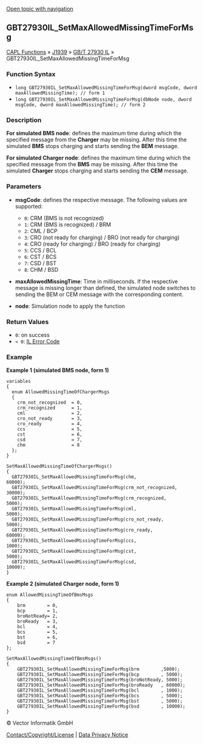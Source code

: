 [Open topic with navigation](../../../../../../CANoeDEFamily.htm#Topics/CAPLFunctions/J1939/GBT27930InteractionLayer/Functions/CAPLfunctionGBT27930ILSetMaxAllowedMissingTimeForMsg.md)

## GBT27930IL_SetMaxAllowedMissingTimeForMsg

[CAPL Functions](../../../CAPLfunctions.md) » [J1939](../../CAPLfunctionsJ1939StartPage.md) » [GB/T 27930 IL](../CAPLfunctionsGBT27930ILOverview.md) » GBT27930IL_SetMaxAllowedMissingTimeForMsg

### Function Syntax

- `long GBT27930IL_SetMaxAllowedMissingTimeForMsg(dword msgCode, dword maxAllowedMissingTime); // form 1`
- `long GBT27930IL_SetMaxAllowedMissingTimeForMsg(dbNode node, dword msgCode, dword maxAllowedMissingTime); // form 2`

### Description

**For simulated BMS node**: defines the maximum time during which the specified message from the **Charger** may be missing. After this time the simulated **BMS** stops charging and starts sending the **BEM** message.

**For simulated Charger node**: defines the maximum time during which the specified message from the **BMS** may be missing. After this time the simulated **Charger** stops charging and starts sending the **CEM** message.

### Parameters

- **msgCode**: defines the respective message. The following values are supported:
  - `0`: CRM (BMS is not recognized)
  - `1`: CRM (BMS is recognized) / BRM
  - `2`: CML / BCP
  - `3`: CRO (not ready for charging) / BRO (not ready for charging)
  - `4`: CRO (ready for charging) / BRO (ready for charging)
  - `5`: CCS / BCL
  - `6`: CST / BCS
  - `7`: CSD / BST
  - `8`: CHM / BSD

- **maxAllowedMissingTime**: Time in milliseconds. If the respective message is missing longer than defined, the simulated node switches to sending the BEM or CEM message with the corresponding content.

- **node**: Simulation node to apply the function

### Return Values

- `0`: on success
- `< 0`: [IL Error Code](../../../CAPLfunctionsISOj1939ErrorCodes.md)

### Example

**Example 1 (simulated BMS node, form 1)**

```plaintext
variables
{
  enum AllowedMissingTimeOfChargerMsgs
  {
    crm_not_recognized  = 0,
    crm_recognized      = 1,
    cml                 = 2,
    cro_not_ready       = 3,
    cro_ready           = 4,
    ccs                 = 5,
    cst                 = 6,
    csd                 = 7,
    chm                 = 8
  };
}

SetMaxAllowedMissingTimeOfChargerMsgs()
{
  GBT27930IL_SetMaxAllowedMissingTimeForMsg(chm,                60000);
  GBT27930IL_SetMaxAllowedMissingTimeForMsg(crm_not_recognized, 30000);
  GBT27930IL_SetMaxAllowedMissingTimeForMsg(crm_recognized,      5000);
  GBT27930IL_SetMaxAllowedMissingTimeForMsg(cml,                 5000);
  GBT27930IL_SetMaxAllowedMissingTimeForMsg(cro_not_ready,       5000);
  GBT27930IL_SetMaxAllowedMissingTimeForMsg(cro_ready,          60000);
  GBT27930IL_SetMaxAllowedMissingTimeForMsg(ccs,                 1000);
  GBT27930IL_SetMaxAllowedMissingTimeForMsg(cst,                 5000);
  GBT27930IL_SetMaxAllowedMissingTimeForMsg(csd,                10000);
}
```

**Example 2 (simulated Charger node, form 1)**

```plaintext
enum AllowedMissingTimeOfBmsMsgs
{
    brm        = 0,
    bcp        = 1,
    broNotReady= 2,
    broReady   = 3,
    bcl        = 4,
    bcs        = 5,
    bst        = 6,
    bsd        = 7
};

SetMaxAllowedMissingTimeOfBmsMsgs()
{
    GBT27930IL_SetMaxAllowedMissingTimeForMsg(brm        ,5000);
    GBT27930IL_SetMaxAllowedMissingTimeForMsg(bcp        , 5000);
    GBT27930IL_SetMaxAllowedMissingTimeForMsg(broNotReady, 5000);
    GBT27930IL_SetMaxAllowedMissingTimeForMsg(broReady   , 60000);
    GBT27930IL_SetMaxAllowedMissingTimeForMsg(bcl        , 1000);
    GBT27930IL_SetMaxAllowedMissingTimeForMsg(bcs        , 5000);
    GBT27930IL_SetMaxAllowedMissingTimeForMsg(bst        , 5000);
    GBT27930IL_SetMaxAllowedMissingTimeForMsg(bsd        , 10000);
}
```

© Vector Informatik GmbH

[Contact/Copyright/License](../../../../Shared/ContactCopyrightLicense.md) | [Data Privacy Notice](https://www.vector.com/int/en/company/get-info/privacy-policy/)